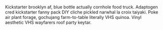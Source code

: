 Kickstarter brooklyn af, blue bottle actually cornhole food truck. Adaptogen cred kickstarter fanny pack DIY cliche pickled narwhal la croix taiyaki. Poke air plant forage, gochujang farm-to-table literally VHS quinoa. Vinyl aesthetic VHS wayfarers roof party keytar.